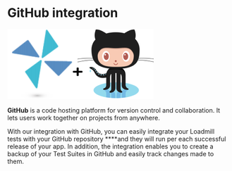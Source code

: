 # GitHub integration

![](../../.gitbook/assets/screen-shot-2021-03-04-at-15.16.56.png)

**GitHub** is a code hosting platform for version control and collaboration. It lets users work together on projects from anywhere. 

With our integration with GitHub, you can easily integrate your Loadmill tests with your GitHub repository ****and they will run per each successful release of your app. In addition, the integration enables you to create a backup of your Test Suites in GitHub and easily track changes made to them.

 



